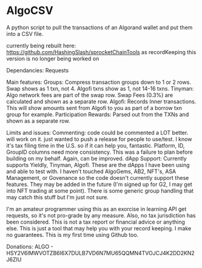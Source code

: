 # AlgoCSV
A python script to pull the transactions of an Algorand wallet and put them into a CSV file.

currently being rebuilt here:  https://github.com/HashingSlash/sprocketChainTools as recordKeeping
this version is no longer being worked on


Dependancies: Requests

Main features:
Groups: Compress transaction groups down to 1 or 2 rows. Swap shows as 1 txn, not 4. Algofi txns show as 1, not 14-16 txns.
Tinyman: Algo network fees are part of the swap row. Swap Fees (0.3%) are calculated and shown as a separate row.
Algofi: Records Inner transactions. This will show amounts sent from Algofi to you as part of a borrow txn group for example.
Participation Rewards: Parsed out from the TXNs and shown as a separate row.


Limits and issues:
Commenting: code could be commented a LOT better. will work on it. just wanted to push a release for people to use/test. I know it's tax filing time in the U.S. so if it can help you, fantastic.
Platform, ID, GroupID columns need more consistency. This was a failure to plan before building on my behalf. Again, can be improved.
dApp Support: Currently supports Yieldly, Tinyman, Algofi. These are the dApps I have been using and able to test with. I haven't touched AlgoGems, AB2, NFT's, ASA Management, or Govenance so the code doesn't currently support these features. They may be added in the future (I'm signed up for G2, I may get into NFT trading at some point). There is some generic group handling that may catch this stuff but I'm just not sure.


I'm an amateur programmer using this as an exorcise in learning API get requests, so it's not pro-grade by any measure. Also, no tax jurisdiction has been considered. This is not a tax report or financial advice or anything else. This is just a tool that may help you with your record keeping. I make no guarantees. This is my first time using Github too.


Donations: ALGO - HSY2V6IMWVOTZB6I6X7DULB7VD6N7MU65QQMN4TVOJCJ4K2DD2KN2J6ZIU
